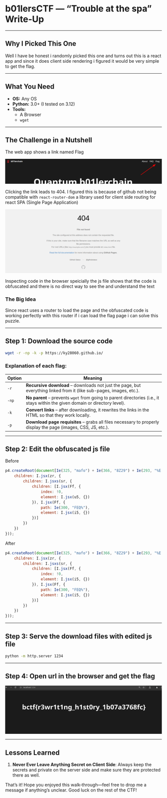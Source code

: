 # b01lersCTF — “Trouble at the spa” Write‑Up

---

## Why I Picked This One

Well I have be honest i randomly picked this one and turns out this is a react app and since it does client side rendering i figured it would be very simple to get the flag.

---

## What You Need

- **OS:** Any OS 
- **Python:** 3.0+ (I tested on 3.12)
- **Tools:** 
  - A Browser
  - `wget`

---

## The Challenge in a Nutshell

The web app shows a link named Flag

![](assets/2025-04-24-15-43-48-image.png)

Clicking the link leads to 404. I figured this is because of github not being compatible with `react-router-dom` a library used for client side routing for react SPA (Single Page Application)

![](assets/2025-04-24-15-44-23-image.png) 

Inspecting code in the browser speicially the js file shows that the code is obfuscated and there is no direct way to see the and understand the text

### The Big Idea

Since react uses a router to load the page and the obfuscated code is working perfectly with this router if i can load the flag page i can solve this puzzle.

---

## Step 1: Download the source code

```bash
wget -r -np -k -p https://ky28060.github.io/ 
```

### Explanation of each flag:

| Option | Meaning                                                                                                                       |
| ------ | ----------------------------------------------------------------------------------------------------------------------------- |
| `-r`   | **Recursive download** – downloads not just the page, but everything linked from it (like sub-pages, images, etc.).           |
| `-np`  | **No parent** – prevents `wget` from going to parent directories (i.e., it stays within the given domain or directory level). |
| `-k`   | **Convert links** – after downloading, it rewrites the links in the HTML so that they work locally.                           |
| `-p`   | **Download page requisites** – grabs all files necessary to properly display the page (images, CSS, JS, etc.).                |

---

## Step 2: Edit the obfuscated js file

Before

```js
p4.createRoot(document[Ie(325, "mafo") + Ie(366, "8Z29") + Ie(293, "%E[k")](Ie(323, "x3Z9")))[Ie(368, "@uW%") + "r"](I.jsx(U.StrictMode, {
    children: I.jsx(zr, {
        children: I.jsxs(sr, {
            children: [I.jsx(Ff, {
                index: !0,
                element: I.jsx(u5, {})
            }), I.jsx(Ff, {
                path: Ie(300, "FEQ%"),
                element: I.jsx(i5, {})
            })]
        })
    })
}));
```

After

```js
p4.createRoot(document[Ie(325, "mafo") + Ie(366, "8Z29") + Ie(293, "%E[k")](Ie(323, "x3Z9")))[Ie(368, "@uW%") + "r"](I.jsx(U.StrictMode, {
    children: I.jsx(zr, {
        children: I.jsxs(sr, {
            children: [I.jsx(Ff, {
                index: !0,
                element: I.jsx(i5, {})
            }), I.jsx(Ff, {
                path: Ie(300, "FEQ%"),
                element: I.jsx(i5, {})
            })]
        })
    })
}));
```

---

## Step 3: Serve the download files with edited js file

```bash
python -m http.server 1234
```

---

## Step 4: Open url in the browser and get the flag

![](assets/2025-04-24-16-35-27-image.png)

---

## Lessons Learned

1. **Never Ever Leave Anything Secret on Client Side**: Always keep the secrets and private on the server side and make sure they are protected there as well.

That’s it! Hope you enjoyed this walk‑through—feel free to drop me a message if anything’s unclear. Good luck on the rest of the CTF!
